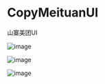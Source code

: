 # CopyMeituanUI
山寨美团UI

![image](https://github.com/JasonXin/CopyMeituanUI/blob/master/images/1.png?raw=true)

![image](https://github.com/JasonXin/CopyMeituanUI/blob/master/images/2.png?raw=true)

![image](https://github.com/JasonXin/CopyMeituanUI/blob/master/images/3.png?raw=true)
